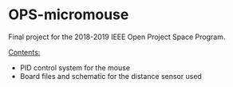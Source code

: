 # OPS-micromouse
Final project for the 2018-2019 IEEE Open Project Space Program. 

<u>Contents:</u>
- PID control system for the mouse
- Board files and schematic for the distance sensor used
